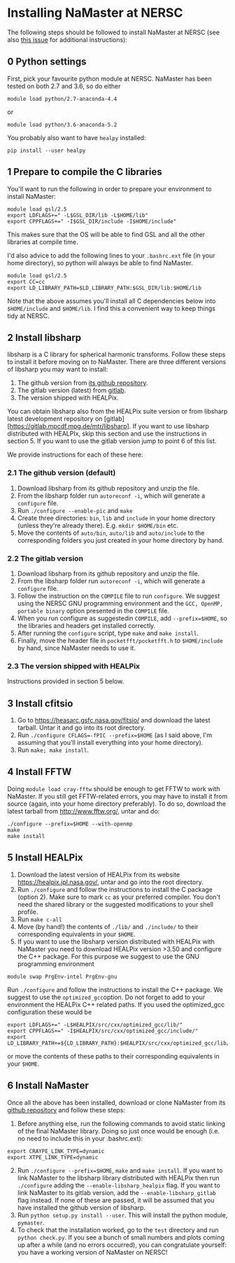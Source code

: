 # Installing NaMaster at NERSC

The following steps should be followed to install NaMaster at NERSC (see also [this issue](https://github.com/LSSTDESC/NaMaster/issues/62) for additional instructions):

## 0 Python settings
First, pick your favourite python module at NERSC. NaMaster has been tested on both 2.7 and 3.6, so do either
```
module load python/2.7-anaconda-4.4
```
or
```
module load python/3.6-anaconda-5.2
```

You probably also want to have `healpy` installed:
```
pip install --user healpy
```

## 1 Prepare to compile the C libraries
You'll want to run the following in order to prepare your environment to install NaMaster:
```
module load gsl/2.5
export LDFLAGS+=" -L$GSL_DIR/lib -L$HOME/lib"
export CPPFLAGS+=" -I$GSL_DIR/include -I$HOME/include"
```
This makes sure that the OS will be able to find GSL and all the other libraries at compile time.

I'd also advice to add the following lines to your `.bashrc.ext` file (in your home directory), so python will always be able to find NaMaster.
```
module load gsl/2.5
export CC=cc
export LD_LIBRARY_PATH=$LD_LIBRARY_PATH:$GSL_DIR/lib:$HOME/lib
```

Note that the above assumes you'll install all C dependencies below into `$HOME/include` and `$HOME/lib`. I find this a convenient way to keep things tidy at NERSC.

## 2 Install libsharp
libsharp is a C library for spherical harmonic transforms. Follow these steps to install it before moving on to NaMaster.
There are three different versions of libsharp you may want to install:
1. The github version from [its github repository](https://github.com/dagss/libsharp).
2. The gitlab version (latest) from [gitlab](https://gitlab.mpcdf.mpg.de/mtr/libsharp).
3. The version shipped with HEALPix.

 You can obtain libsharp also from the HEALPix suite version or from libsharp latest development repository on [gitlab][https://gitlab.mpcdf.mpg.de/mtr/libsharp]. If you want to use libsharp distributed with HEALPIx, skip this section and use the instructions in section 5. If you want to use the gitlab version jump to point 6 of this list.

We provide instructions for each of these here:
### 2.1 The github version (default)
1. Download libsharp from its github repository and unzip the file.
2. From the libsharp folder run `autoreconf -i`, which will generate a `configure` file.
3. Run `./configure --enable-pic` and `make`
4. Create three directories: `bin`, `lib` and `include` in your home directory (unless they're already there). E.g. `mkdir $HOME/bin` etc.
5. Move the contents of `auto/bin`, `auto/lib` and `auto/include` to the corresponding folders you just created in your home directory by hand.

### 2.2 The gitlab version
1. Download libsharp from its github repository and unzip the file.
2. From the libsharp folder run `autoreconf -i`, which will generate a `configure` file.
3. Follow the instruction on the `COMPILE` file to run `configure`. We suggest using the NERSC GNU programming environment and the `GCC, OpenMP, portable binary` option presented in the `COMPILE` file.
4. When you run configure as suggestedin `COMPILE`, add `--prefix=$HOME`, so the libraries and headers get installed correctly.
5. After running the `configure` script, type `make` and `make install`.
6. Finally, move the header file in `pocketfft/pocketfft.h` to `$HOME/include` by hand, since NaMaster needs to use it.

### 2.3 The version shipped with HEALPix
Instructions provided in section 5 below.

## 3 Install cfitsio
1. Go to https://heasarc.gsfc.nasa.gov/fitsio/ and download the latest tarball. Untar it and go into its root directory.
2. Run `./configure CFLAGS=-fPIC --prefix=$HOME` (as I said above, I'm assuming that you'll install everything into your home directory).
3. Run `make; make install`.

## 4 Install FFTW
Doing `module load cray-fftw` should be enough to get FFTW to work with NaMaster. If you still get FFTW-related errors, you may have to install it from source (again, into your home directory preferably). To do so, download the latest tarball from http://www.fftw.org/, untar and do:
```
./configure --prefix=$HOME --with-openmp
make
make install
```

## 5 Install HEALPix
1. Download the latest version of HEALPix from its website https://healpix.jpl.nasa.gov/, untar and go into the root directory.
2. Run `./configure` and follow the instructions to install the C package (option 2). Make sure to mark `cc` as your preferred compiler. You don't need the shared library or the suggested modifications to your shell profile.
3. Run `make c-all`
4. Move (by hand!) the contents of `./lib/` and `./include/` to their corresponding equivalents in your `$HOME`.
5. If you want to use the libsharp version distributed with HEALPix with NaMaster you need to
download HEALPix version >3.50 and configure the C++ package. For this purpose we suggest to use the GNU programming environment
```
module swap PrgEnv-intel PrgEnv-gnu
```
 Run `./configure` and follow the instructions to install the C++ package. We suggest to use the `optimized_gcc`option. Do not forget to add to your environment the HEALPix C++ related paths. If you used the optimized_gcc configuration these would be
```
export LDFLAGS+=" -L$HEALPIX/src/cxx/optimized_gcc/lib/"
export CPPFLAGS+=" -I$HEALPIX/src/cxx/optimized_gcc/include/"
export LD_LIBRARY_PATH+=${LD_LIBRARY_PATH}:$HEALPIX/src/cxx/optimized_gcc/lib/
```
or move the contents of these paths to their corresponding equivalents in your `$HOME`.

## 6 Install NaMaster
Once all the above has been installed, download or clone NaMaster from its [github repository](https://github.com/damonge/NaMaster) and follow these steps:
1. Before anything else, run the following commands to avoid static linking of the final NaMaster library. Doing so just once would be enough (i.e. no need to include this in your .bashrc.ext):
```
export CRAYPE_LINK_TYPE=dynamic
export XTPE_LINK_TYPE=dynamic
```
2. Run `./configure --prefix=$HOME`, `make` and `make install`. If you want to link NaMaster to the libsharp library distributed with HEALPix then run `./configure` adding the `--enable-libsharp_healpix` flag. If you want to link NaMaster to its gitlab version, add the `--enable-libsharp_gitlab` flag instead. If none of these are passed, it will be assumed that you have installed the github version of libsharp.
3. Run `python setup.py install --user`. This will install the python module, `pymaster`.
4. To check that the installation worked, go to the `test` directory and run `python check.py`. If you see a bunch of small numbers and plots coming up after a while (and no errors occurred), you can congratulate yourself: you have a working version of NaMaster on NERSC!
